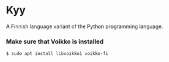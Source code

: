 # Kyy

A Finnish language variant of the Python programming language.

### Make sure that Voikko is installed

```bash
$ sudo apt install libvoikko1 voikko-fi
```
